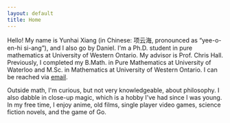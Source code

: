 ```yaml
---
layout: default
title: Home
---
```



Hello! My name is Yunhai Xiang (in Chinese: 项云海, pronounced as “yee-o-en-hi si-ang”), and I also go by Daniel. I'm a Ph.D. student in pure mathematics at University of Western Ontario. My advisor is Prof. Chris Hall. Previously, I completed my B.Math. in Pure Mathematics at University of Waterloo and M.Sc. in Mathematics at University of Western Ontario. I can be reached via [email](mailto:yxiang72@uwo.ca). 

<!---I have a math blog called [_The Singularity_](https://thesingularity.me){:target="_blank"}. -->

Outside math, I'm curious, but not very knowledgeable, about philosophy. I also dabble in close-up magic, which is a hobby I've had since I was young. In my free time, I enjoy anime, old films, single player video games, science fiction novels, and the game of Go.